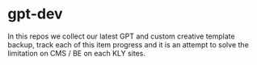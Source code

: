 # gpt-dev

In this repos we collect our latest GPT and custom creative template backup, track each of this item progress and it is an attempt to solve the limitation on CMS / BE on each KLY sites.

